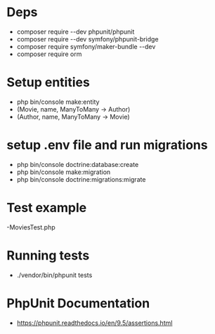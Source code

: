 # Deps
- composer require --dev phpunit/phpunit
- composer require --dev symfony/phpunit-bridge
- composer require symfony/maker-bundle --dev
- composer require orm

# Setup entities
- php bin/console make:entity
- (Movie, name, ManyToMany -> Author)
- (Author, name, ManyToMany -> Movie)

# setup .env file and run migrations

- php bin/console doctrine:database:create
- php bin/console make:migration
- php bin/console doctrine:migrations:migrate

# Test example
-MoviesTest.php

# Running tests
- ./vendor/bin/phpunit tests

# PhpUnit Documentation
- https://phpunit.readthedocs.io/en/9.5/assertions.html

